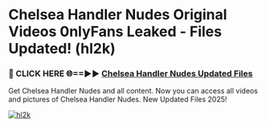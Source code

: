 # Chelsea Handler Nudes Original Videos 0nlyFans Leaked - Files Updated! (hl2k)

<h3>🔴 CLICK HERE 🌐==►► <a href="https://tinyurl.com/52m3yx9h" rel="nofollow">Chelsea Handler Nudes Updated Files</a></h3>

Get Chelsea Handler Nudes and all content. Now you can access all videos and pictures of Chelsea Handler Nudes. New Updated Files 2025!

[![hl2k](https://i.imgur.com/TnHtlc8.gif)](https://tinyurl.com/52m3yx9h)
